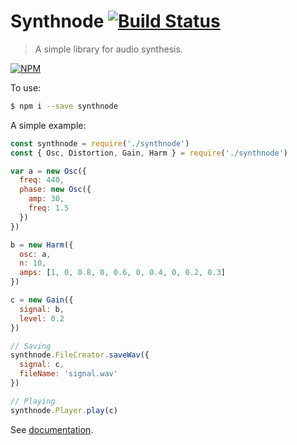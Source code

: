 # Synthnode [![Build Status](https://travis-ci.org/ivanross/synthnode.svg?branch=master)](https://travis-ci.org/ivanross/synthnode)

> A simple library for audio synthesis.

[![NPM](https://nodei.co/npm/synthnode.png?downloadRank=true)](https://nodei.co/npm/synthnode/)

To use:
```bash
$ npm i --save synthnode
```

A simple example:
```javascript
const synthnode = require('./synthnode')
const { Osc, Distortion, Gain, Harm } = require('./synthnode')

var a = new Osc({
  freq: 440,
  phase: new Osc({
    amp: 30,
    freq: 1.5
  })
})

b = new Harm({
  osc: a,
  n: 10,
  amps: [1, 0, 0.8, 0, 0.6, 0, 0.4, 0, 0.2, 0.3]
})

c = new Gain({
  signal: b,
  level: 0.2
})

// Saving
synthnode.FileCreator.saveWav({
  signal: c,
  fileName: 'signal.wav'
})

// Playing
synthnode.Player.play(c)

```

See [documentation](/docs/README.md).
